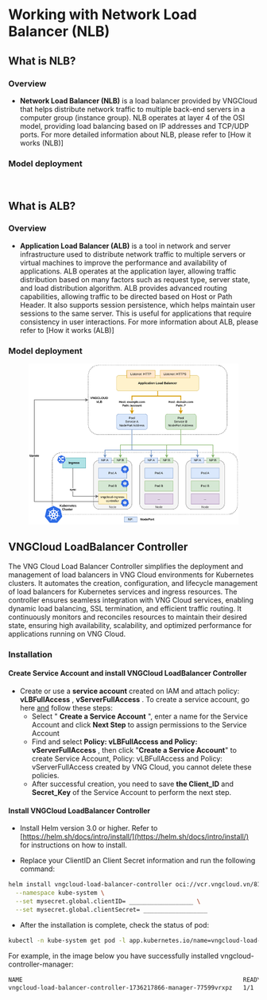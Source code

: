 # Working with Network Load Balancer (NLB)

## What is NLB?

### Overview

* **Network Load Balancer (NLB)** is a load balancer provided by VNGCloud that helps distribute network traffic to multiple back-end servers in a computer group (instance group). NLB operates at layer 4 of the OSI model, providing load balancing based on IP addresses and TCP/UDP ports. For more detailed information about NLB, please refer to \[How it works (NLB)]

### Model deployment

<figure><img src="https://docs.vngcloud.vn/~gitbook/image?url=https%3A%2F%2F3672463924-files.gitbook.io%2F%7E%2Ffiles%2Fv0%2Fb%2Fgitbook-x-prod.appspot.com%2Fo%2Fspaces%252FB0NrrrdJdpYOYzRkbWp5%252Fuploads%252FVYBtJjEoUNgDi1f5J9vL%252Fimage.png%3Falt%3Dmedia%26token%3D554a2d62-320e-48d1-a884-3c7cce589071&#x26;width=768&#x26;dpr=4&#x26;quality=100&#x26;sign=d7f786ac&#x26;sv=1" alt=""><figcaption></figcaption></figure>

## What is ALB?

### Overview

* **Application Load Balancer (ALB)** is a tool in network and server infrastructure used to distribute network traffic to multiple servers or virtual machines to improve the performance and availability of applications. ALB operates at the application layer, allowing traffic distribution based on many factors such as request type, server state, and load distribution algorithm. ALB provides advanced routing capabilities, allowing traffic to be directed based on Host or Path Header. It also supports session persistence, which helps maintain user sessions to the same server. This is useful for applications that require consistency in user interactions. For more information about ALB, please refer to \[How it works (ALB)]

### Model deployment

<figure><img src="../../../.gitbook/assets/image (1) (1) (1) (1) (1) (1) (1) (1) (1) (1) (1) (1) (1) (1) (1) (1) (1) (1) (1) (1) (1) (1) (1) (1).png" alt=""><figcaption></figcaption></figure>

## VNGCloud LoadBalancer Controller

The VNG Cloud Load Balancer Controller simplifies the deployment and management of load balancers in VNG Cloud environments for Kubernetes clusters. It automates the creation, configuration, and lifecycle management of load balancers for Kubernetes services and ingress resources. The controller ensures seamless integration with VNG Cloud services, enabling dynamic load balancing, SSL termination, and efficient traffic routing. It continuously monitors and reconciles resources to maintain their desired state, ensuring high availability, scalability, and optimized performance for applications running on VNG Cloud.

### Installation

#### Create Service Account and install VNGCloud LoadBalancer Controller

* Create or use a **service account** created on IAM and attach policy: **vLBFullAccess** , **vServerFullAccess** . To create a service account, go here [and](https://hcm-3.console.vngcloud.vn/iam/service-accounts) follow these steps:
  * Select " **Create a Service Account** ", enter a name for the Service Account and click **Next Step** to assign permissions to the Service Account
  * Find and select **Policy: vLBFullAccess and Policy: vServerFullAccess** , then click "**Create a Service Account**" to create Service Account, Policy: vLBFullAccess and Policy: vServerFullAccess created by VNG Cloud, you cannot delete these policies.
  * After successful creation, you need to save **the Client\_ID** and **Secret\_Key** of the Service Account to perform the next step.

#### Install VNGCloud LoadBalancer Controller

* Install Helm version 3.0 or higher. Refer to [https://helm.sh/docs/intro/install/](https://helm.sh/docs/intro/install/) for instructions on how to install.

* Replace your ClientID an Client Secret information and run the following command:

```bash
helm install vngcloud-load-balancer-controller oci://vcr.vngcloud.vn/81-vks-public/vks-helm-charts/vngcloud-load-balancer-controller \
  --namespace kube-system \
  --set mysecret.global.clientID= __________________ \
  --set mysecret.global.clientSecret= __________________
```

* After the installation is complete, check the status of pod:

```bash
kubectl -n kube-system get pod -l app.kubernetes.io/name=vngcloud-load-balancer-controller
```

For example, in the image below you have successfully installed vngcloud-controller-manager:

```bash
NAME                                                              READY   STATUS    RESTARTS   AGE
vngcloud-load-balancer-controller-1736217866-manager-77599vrxpz   1/1     Running   0          4h24m
```
